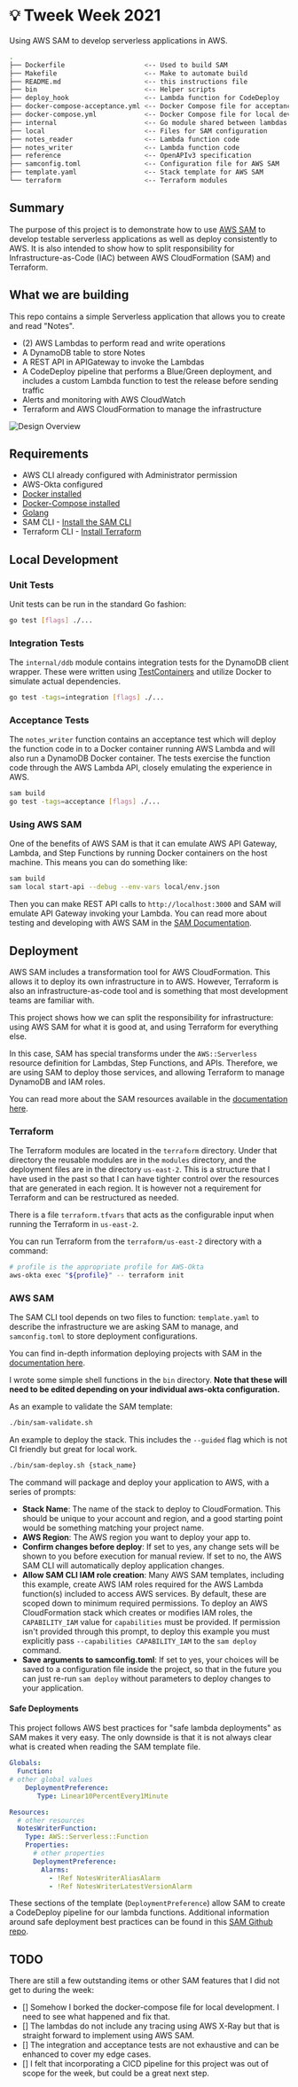 # :bulb: Tweek Week 2021

Using AWS SAM to develop serverless applications in AWS.

```bash
.
├── Dockerfile                    <-- Used to build SAM
├── Makefile                      <-- Make to automate build
├── README.md                     <-- this instructions file
├── bin                           <-- Helper scripts
├── deploy_hook                   <-- Lambda function for CodeDeploy
├── docker-compose-acceptance.yml <-- Docker Compose file for acceptance tests
├── docker-compose.yml            <-- Docker Compose file for local development
├── internal                      <-- Go module shared between lambdas
├── local                         <-- Files for SAM configuration
├── notes_reader                  <-- Lambda function code
├── notes_writer                  <-- Lambda function code
├── reference                     <-- OpenAPIv3 specification
├── samconfig.toml                <-- Configuration file for AWS SAM
├── template.yaml                 <-- Stack template for AWS SAM
└── terraform                     <-- Terraform modules
```

## Summary

The purpose of this project is to demonstrate how to use
[AWS SAM](https://docs.aws.amazon.com/serverless-application-model/latest/developerguide/what-is-sam.html)
to develop testable serverless applications as well as deploy consistently to AWS.  It is also intended to show how to
split responsibility for Infrastructure-as-Code (IAC) between AWS CloudFormation (SAM) and Terraform.

## What we are building

This repo contains a simple Serverless application that allows you to create and read "Notes".

* (2) AWS Lambdas to perform read and write operations
* A DynamoDB table to store Notes
* A REST API in APIGateway to invoke the Lambdas
* A CodeDeploy pipeline that performs a Blue/Green deployment, and includes a custom Lambda function to test the
release before sending traffic
* Alerts and monitoring with AWS CloudWatch
* Terraform and AWS CloudFormation to manage the infrastructure

![Design Overview](./docs/2021-TweakWeek.png "High Level Architecture")

## Requirements

* AWS CLI already configured with Administrator permission
* AWS-Okta configured
* [Docker installed](https://www.docker.com/community-edition)
* [Docker-Compose installed](https://docs.docker.com/compose/install/)
* [Golang](https://golang.org)
* SAM CLI - [Install the SAM CLI](https://docs.aws.amazon.com/serverless-application-model/latest/developerguide/serverless-sam-cli-install.html)
* Terraform CLI - [Install Terraform](https://www.terraform.io/downloads.html)

## Local Development

### Unit Tests

Unit tests can be run in the standard Go fashion:

```bash
go test [flags] ./...
```

### Integration Tests

The `internal/ddb` module contains integration tests for the DynamoDB client wrapper.
These were written using [TestContainers](https://golang.testcontainers.org/) and utilize Docker to simulate
actual dependencies.

```bash
go test -tags=integration [flags] ./...
```

### Acceptance Tests

The `notes_writer` function contains an acceptance test which will deploy the function code in to a Docker container
running AWS Lambda and will also run a DynamoDB Docker container.  The tests exercise the function code through the
AWS Lambda API, closely emulating the experience in AWS.

```bash
sam build
go test -tags=acceptance [flags] ./...
```

### Using AWS SAM

One of the benefits of AWS SAM is that it can emulate AWS API Gateway, Lambda, and Step Functions by running Docker
containers on the host machine.  This means you can do something like:

```bash
sam build
sam local start-api --debug --env-vars local/env.json
```

Then you can make REST API calls to `http://localhost:3000` and SAM will emulate API Gateway invoking your Lambda.
You can read more about testing and developing with AWS SAM in the
[SAM Documentation](https://docs.aws.amazon.com/serverless-application-model/latest/developerguide/serverless-test-and-debug.html).

## Deployment

AWS SAM includes a transformation tool for AWS CloudFormation.  This allows it to deploy its own infrastructure in to AWS.
However, Terraform is also an infrastructure-as-code tool and is something that most development teams are familiar with.

This project shows how we can split the responsibility for infrastructure: using AWS SAM for what it is good at, and
using Terraform for everything else.

In this case, SAM has special transforms under the `AWS::Serverless` resource definition for Lambdas, Step Functions,
and APIs.  Therefore, we are using SAM to deploy those services, and allowing Terraform to manage DynamoDB and IAM roles.

You can read more about the SAM resources available in the 
[documentation here](https://docs.aws.amazon.com/serverless-application-model/latest/developerguide/sam-specification.html).

### Terraform

The Terraform modules are located in the `terraform` directory.  Under that directory the reusable modules are in the
`modules` directory, and the deployment files are in the directory `us-east-2`.  This is a structure that I have used
in the past so that I can have tighter control over the resources that are generated in each region.  It is however not
a requirement for Terraform and can be restructured as needed.

There is a file `terraform.tfvars` that acts as the configurable input when running the Terraform in `us-east-2`.

You can run Terraform from the `terraform/us-east-2` directory with a command:

```bash
# profile is the appropriate profile for AWS-Okta
aws-okta exec "${profile}" -- terraform init
```

### AWS SAM

The SAM CLI tool depends on two files to function: `template.yaml` to describe the infrastructure we are asking SAM to
manage, and `samconfig.toml` to store deployment configurations.

You can find in-depth information deploying projects with SAM in the 
[documentation here](https://docs.aws.amazon.com/serverless-application-model/latest/developerguide/serverless-deploying.html).

I wrote some simple shell functions in the `bin` directory.  **Note that these will need to be edited depending on your
individual aws-okta configuration.**

As an example to validate the SAM template:

```bash
./bin/sam-validate.sh
```

An example to deploy the stack.  This includes the `--guided` flag which is not CI friendly but great for local work.

```bash
./bin/sam-deploy.sh {stack_name}
```

The command will package and deploy your application to AWS, with a series of prompts:

* **Stack Name**: The name of the stack to deploy to CloudFormation. This should be unique to your account and region,
and a good starting point would be something matching your project name.
* **AWS Region**: The AWS region you want to deploy your app to.
* **Confirm changes before deploy**: If set to yes, any change sets will be shown to you before execution for manual
review. If set to no, the AWS SAM CLI will automatically deploy application changes.
* **Allow SAM CLI IAM role creation**: Many AWS SAM templates, including this example, create AWS IAM roles required
for the AWS Lambda function(s) included to access AWS services. By default, these are scoped down to minimum required
permissions. To deploy an AWS CloudFormation stack which creates or modifies IAM roles, the `CAPABILITY_IAM` value for
`capabilities` must be provided. If permission isn't provided through this prompt, to deploy this example you must
explicitly pass `--capabilities CAPABILITY_IAM` to the `sam deploy` command.
* **Save arguments to samconfig.toml**: If set to yes, your choices will be saved to a configuration file inside the
project, so that in the future you can just re-run `sam deploy` without parameters to deploy changes to your application.

#### Safe Deployments

This project follows AWS best practices for "safe lambda deployments" as SAM makes it very easy.  The only downside is
that it is not always clear what is created when reading the SAM template file.

```yaml
Globals:
  Function:
# other global values
    DeploymentPreference:
       Type: Linear10PercentEvery1Minute

Resources:
  # other resources
  NotesWriterFunction:
    Type: AWS::Serverless::Function
    Properties:
      # other properties
      DeploymentPreference:
        Alarms:
          - !Ref NotesWriterAliasAlarm
          - !Ref NotesWriterLatestVersionAlarm
```

These sections of the template (`DeploymentPreference`) allow SAM to create a CodeDeploy pipeline for our lambda functions.
Additional information around safe deployment best practices can be found in this
[SAM Github repo](https://github.com/aws/serverless-application-model/blob/master/docs/safe_lambda_deployments.rst).

## TODO

There are still a few outstanding items or other SAM features that I did not get to during the week:

- [] Somehow I borked the docker-compose file for local development.  I need to see what happened and fix that.
- [] The lambdas do not include any tracing using AWS X-Ray but that is straight forward to implement using AWS SAM.
- [] The integration and acceptance tests are not exhaustive and can be enhanced to cover my edge cases.
- [] I felt that incorporating a CICD pipeline for this project was out of scope for the week, but could be a great
next step.